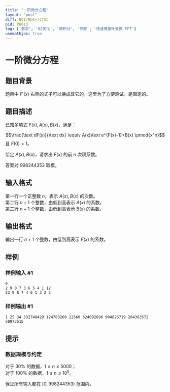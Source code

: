 ```yaml
---
title: "一阶微分方程"
layout: "post"
diff: NOI/NOI+/CTSC
pid: P6613
tag: ['数学', 'O2优化', '微积分', '导数', '快速傅里叶变换 FFT']
usemathjax: true
---
```


# 一阶微分方程
## 题目背景

题目中 $F'(x)$ 右侧的式子可以换成其它的，这里为了方便测试，是固定的。 
## 题目描述

已知多项式 $F(x),A(x),B(x)$，满足：

$$\frac{\text dF(x)}{\text dx} \equiv A(x)\text e^{F(x)-1}+B(x) \pmod{x^n}$$
且 $F(0)=1$。

给定 $A(x),B(x)$，请求出 $F(x)$ 的前 $n$ 次项系数。

答案对 $998244353$ 取模。
## 输入格式

第一行一个正整数 $n$，表示 $A(x),B(x)$ 的次数。  
第二行 $n+1$ 个整数，由低到高表示 $A(x)$ 的系数。  
第三行 $n+1$ 个整数，由低到高表示 $B(x)$ 的系数。
## 输出格式

输出一行 $n+1$ 个整数，由低到高表示 $F(x)$ 的系数。
## 样例

### 样例输入 #1
```
9
2 9 8 7 3 6 5 4 1 12
23 9 8 7 4 6 1 3 2 5 
```
### 样例输出 #1
```
1 25 34 332748429 124783260 22560 624092696 904826719 284383572 50973515
```
## 提示

### 数据规模与约定
对于 $30\%$ 的数据，$1\le n \le 5000$；  
对于 $100\%$ 的数据，$1\le n \le 10^5$。

保证所有输入都在 $[0,998244353)$ 范围内。

